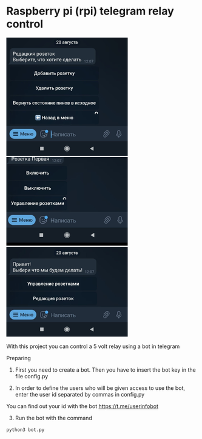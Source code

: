 # Raspberry pi (rpi) telegram relay control
<img src="https://raw.githubusercontent.com/ReveredFader/Raspberry-pi--rpi--telegram-relay-control/main/pic/photo_2021-08-28_20-00-08.jpg" width="320">
<img src="https://raw.githubusercontent.com/ReveredFader/Raspberry-pi--rpi--telegram-relay-control/main/pic/photo_2021-08-28_20-00-25.jpg" width="320">
<img src="https://raw.githubusercontent.com/ReveredFader/Raspberry-pi--rpi--telegram-relay-control/main/pic/photo_2021-08-28_20-00-30.jpg" width="320">

 With this project you can control a 5 volt relay using a bot in telegram

Preparing

1) First you need to create a bot. Then you have to insert the bot key in the file config.py

2) In order to define the users who will be given access to use the bot, enter the user id separated by commas in config.py

You can find out your id with the bot https://t.me/userinfobot

3) Run the bot with the command 
```
python3 bot.py
```

